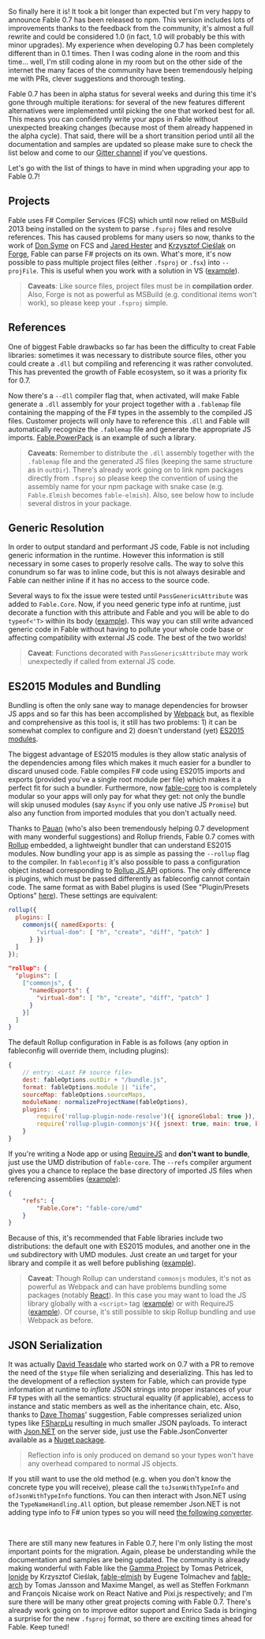 So finally here it is! It took a bit longer than expected but I'm very happy to announce Fable 0.7 has been released to npm. This version includes lots of improvements thanks to the feedback from the community, it's almost a full rewrite and could be considered 1.0 (in fact, 1.0 will probably be this with minor upgrades). My experience when developing 0.7 has been completely different than in 0.1 times. Then I was coding alone in the room and this time... well, I'm still coding alone in my room but on the other side of the internet the many faces of the community have been tremendously helping me with PRs, clever suggestions and thorough testing.

Fable 0.7 has been in alpha status for several weeks and during this time it's gone through multiple iterations: for several of the new features different alternatives were implemented until picking the one that worked best for all. This means you can confidently write your apps in Fable without unexpected breaking changes (because most of them already happened in the alpha cycle). That said, there will be a short transition period until all the documentation and samples are updated so please make sure to check the list below and come to our [Gitter channel](https://gitter.im/fable-compiler/Fable) if you've questions.

Let's go with the list of things to have in mind when upgrading your app to Fable 0.7!

## Projects

Fable uses F# Compiler Services (FCS) which until now relied on MSBuild 2013 being installed on the system to parse `.fsproj` files and resolve references. This has caused problems for many users so now, thanks to the work of [Don Syme](https://github.com/dsyme) on FCS and [Jared Hester](https://github.com/cloudRoutine) and [Krzysztof Cieślak](https://github.com/Krzysztof-Cieslak) on [Forge](https://github.com/fsharp-editing/Forge), Fable can parse F# projects on its own. What's more, it's now possible to pass multiple project files (either `.fsproj` or `.fsx`) into `--projFile`. This is useful when you work with a solution in VS ([example](https://github.com/fable-compiler/Fable/blob/286523fc80246a6b593df1771ef40ec9a48aca80/src/tests/fableconfig.json)).

> **Caveats**: Like source files, project files must be in **compilation order**. Also, Forge is not as powerful as MSBuild (e.g. conditional items won't work), so please keep your `.fsproj` simple.

## References

One of biggest Fable drawbacks so far has been the difficulty to creat Fable libraries: sometimes it was necessary to distribute source files, other you could create a `.dll` but compiling and referencing it was rather convoluted. This has prevented the growth of Fable ecosystem, so it was a priority fix for 0.7.

Now there's a `--dll` compiler flag that, when activated, will make Fable generate a `.dll` assembly for your project together with a `.fablemap` file containing the mapping of the F# types in the assembly to the compiled JS files. Customer projects will only have to reference this `.dll` and Fable will automatically recognize the `.fablemap` file and generate the appropriate JS imports. [Fable.PowerPack](https://github.com/fable-compiler/fable-powerpack) is an example of such a library.

> **Caveats**: Remember to distribute the `.dll` assembly together with the `.fablemap` file and the generated JS files (keeping the same structure as in `outDir`). There's already work going on to link npm packages directly from `.fsproj` so please keep the convention of using the assembly name for your npm package with snake case (e.g. `Fable.Elmish` becomes `fable-elmish`). Also, see below how to include several distros in your package.

## Generic Resolution

In order to output standard and performant JS code, Fable is not including generic information in the runtime. However this information is still necessary in some cases to properly resolve calls. The way to solve this conundrum so far was to inline code, but this is not always desirable and Fable can neither inline if it has no access to the source code.

Several ways to fix the issue were tested until `PassGenericsAttribute` was added to `Fable.Core`. Now, if you need generic type info at runtime, just decorate a function with this attribute and Fable and you will be able to do `typeof<'T>` within its body ([example](https://github.com/fable-compiler/Fable/blob/286523fc80246a6b593df1771ef40ec9a48aca80/src/tests/Main/ReflectionTests.fs#L42-L52)). This way you can still write advanced generic code in Fable without having to pollute your whole code base or affecting compatibility with external JS code. The best of the two worlds!

> **Caveat**: Functions decorated with `PassGenericsAttribute` may work unexpectedly if called from external JS code.

## ES2015 Modules and Bundling

Bundling is often the only sane way to manage dependencies for browser JS apps and so far this has been accomplished by [Webpack](https://webpack.github.io/) but, as flexible and comprehensive as this tool is, it still has two problems: 1) it can be somewhat complex to configure and 2) doesn't understand (yet) [ES2015 modules](http://www.2ality.com/2014/09/es6-modules-final.html).

The biggest advantage of ES2015 modules is they allow static analysis of the dependencies among files which makes it much easier for a bundler to discard unused code. Fable compiles F# code using ES2015 imports and exports (provided you've a single root module per file) which makes it a perfect fit for such a bundler. Furthermore, now [fable-core](https://www.npmjs.com/package/fable-core) too is completely modular so your apps will only pay for what they get: not only the bundle will skip unused modules (say `Async` if you only use native JS `Promise`) but also any function from imported modules that you don't actually need.

Thanks to [Pauan](https://github.com/Pauan) (who's also been tremendously helping 0.7 development with many wonderful suggestions) and Rollup friends, Fable 0.7 comes with [Rollup](http://rollupjs.org/) embedded, a lightweight bundler that can understand ES2015 modules. Now bundling your app is as simple as passing the `--rollup` flag to the compiler. In `fableconfig` it's also possible to pass a configuration object instead corresponding to [Rollup JS API](https://github.com/rollup/rollup/wiki/JavaScript-API) options. The only difference is plugins, which must be passed differently as fableconfig cannot contain code. The same format as with Babel plugins is used (See "Plugin/Presets Options" [here](https://babeljs.io/docs/plugins/)). These settings are equivalent:

```js
rollup({
  plugins: [
    commonjs({ namedExports: {
        "virtual-dom": [ "h", "create", "diff", "patch" ]
      } })
  ]
});
```

```json
"rollup": {
  "plugins": [
    ["commonjs", {
      "namedExports": {
        "virtual-dom": [ "h", "create", "diff", "patch" ]
      }
    }]
  ]
}
```

The default Rollup configuration in Fable is as follows (any option in fableconfig will override them, including plugins):

```js
{
    // entry: <Last F# source file>
    dest: fableOptions.outDir + "/bundle.js",
    format: fableOptions.module || "iife",
    sourceMap: fableOptions.sourceMaps,
    moduleName: normalizeProjectName(fableOptions),
    plugins: {
        require('rollup-plugin-node-resolve')({ ignoreGlobal: true }),
        require('rollup-plugin-commonjs')({ jsnext: true, main: true, browser: true })
    }
}
```

If you're writing a Node app or using [RequireJS](http://requirejs.org/) and **don't want to bundle**, just use the UMD distribution of `fable-core`. The `--refs` compiler argument gives you a chance to replace the base directory of imported JS files when referencing assemblies ([example](https://github.com/fable-compiler/Fable/blob/85fb471ecc77b6d7296c5a1513e89e95f44c225b/samples/browser/react-todomvc/fableconfig.json)):

```json
{
    "refs": {
        "Fable.Core": "fable-core/umd"
    }
}
```

Because of this, it's recommended that Fable libraries include two distributions: the default one with ES2015 modules, and another one in the `umd` subdirectory with UMD modules. Just create an `umd` target for your library and compile it as well before publishing ([example](https://github.com/fable-compiler/fable-powerpack/blob/master/fableconfig.json)).

> **Caveat**: Though Rollup can understand `commonjs` modules, it's not as powerful as Webpack and can have problems bundling some packages (notably [React](https://facebook.github.io/react/)). In this case you may want to load the JS library globally with a `<script>` tag ([example](https://github.com/fable-compiler/fable-elmish/blob/e34232b8fbbf979fd800d9c24a386c2a2ffda966/samples/react/counter/fableconfig.json)) or with RequireJS ([example](https://github.com/fable-compiler/Fable/blob/85fb471ecc77b6d7296c5a1513e89e95f44c225b/samples/browser/react-todomvc/index.html#L25-L33)). Of course, it's still possible to skip Rollup bundling and use Webpack as before.

## JSON Serialization

It was actually [David Teasdale](https://github.com/davidtme) who started work on 0.7 with a PR to remove the need of the `$type` file when serializing and deserializing. This has led to the development of a reflection system for Fable, which can provide type information at runtime to _inflate_ JSON strings into proper instances of your F# types with all the semantics: structural equality (if applicable), access to instance and static members as well as the inheritance chain, etc. Also, thanks to [Dave Thomas](https://github.com/7sharp9)' suggestion, Fable compresses serialized union types like [FSharpLu](https://github.com/Microsoft/fsharplu/wiki/fsharplu.json) resulting in much smaller JSON payloads. To interact with [Json.NET](http://www.newtonsoft.com/json) on the server side, just use the Fable.JsonConverter available as a [Nuget package](https://www.nuget.org/packages/Fable.JsonConverter).

> Reflection info is only produced on demand so your types won't have any overhead compared to normal JS objects.

If you still want to use the old method (e.g. when you don't know the concrete type you will receive), please call the `toJsonWithTypeInfo` and `ofJsonWithTypeInfo` functions. You can then interact with Json.NET using the `TypeNameHandling.All` option, but please remember Json.NET is not adding type info to F# union types so you will need [the following converter](https://github.com/fable-compiler/Fable/blob/master/src/tools/UnionTypeInfoConverter.fsx).

<br />

There are still many new features in Fable 0.7, here I'm only listing the most important points for the migration. Again, please be understanding while the documentation and samples are being updated. The community is already making wonderful with Fable like the [Gamma Project](http://rio2016.thegamma.net/) by Tomas Petricek, [Ionide](http://ionide.io/) by Krzysztof Cieślak, [fable-elmish](https://github.com/fable-compiler/fable-elmish) by Eugene Tolmachev and [fable-arch](http://fable.io/fable-arch/) by Tomas Jansson and Maxime Mangel, as well as Steffen Forkmann and François Nicaise work on React Native and Pixi.js respectively; and I'm sure there will be many other great projects coming with Fable 0.7. There's already work going on to improve editor support and Enrico Sada is bringing a surprise for the new `.fsproj` format, so there are exciting times ahead for Fable. Keep tuned!
